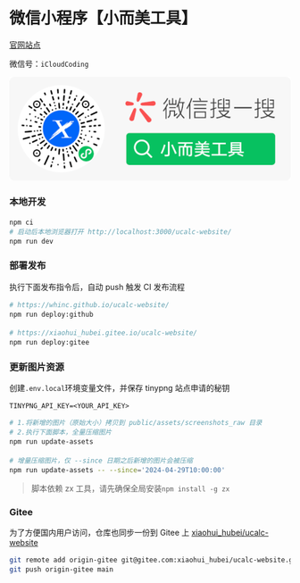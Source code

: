 # 微信小程序【小而美工具】

[官网站点](https://whinc.github.io/ucalc-website/) 

微信号：`iCloudCoding`

<p align="center">
  <a href="https://whinc.github.io/ucalc-website/" target="_blank"><img src="./public/assets/images/qrcode_soso.png" alt="Next js starter banner"></a>
</p>

### 本地开发

```bash
npm ci
# 启动后本地浏览器打开 http://localhost:3000/ucalc-website/
npm run dev
```

### 部署发布

执行下面发布指令后，自动 push 触发 CI 发布流程

```bash
# https://whinc.github.io/ucalc-website/
npm run deploy:github

# https://xiaohui_hubei.gitee.io/ucalc-website/
npm run deploy:gitee
```

### 更新图片资源

创建`.env.local`环境变量文件，并保存 tinypng 站点申请的秘钥
```
TINYPNG_API_KEY=<YOUR_API_KEY>
```

```bash
# 1.将新增的图片（原始大小）拷贝到 public/assets/screenshots_raw 目录
# 2.执行下面脚本，全量压缩图片
npm run update-assets

# 增量压缩图片，仅 --since 日期之后新增的图片会被压缩
npm run update-assets -- --since='2024-04-29T10:00:00'
```

> 脚本依赖 zx 工具，请先确保全局安装`npm install -g zx`

### Gitee

为了方便国内用户访问，仓库也同步一份到 Gitee 上 [xiaohui_hubei/ucalc-website](https://gitee.com/xiaohui_hubei/ucalc-website)

```bash
git remote add origin-gitee git@gitee.com:xiaohui_hubei/ucalc-website.git
git push origin-gitee main
```
